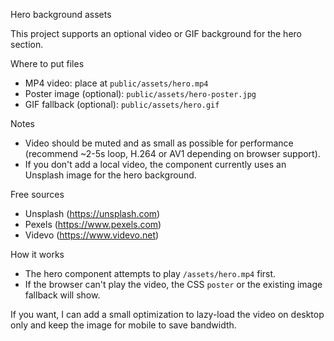 Hero background assets

This project supports an optional video or GIF background for the hero section.

Where to put files
- MP4 video: place at `public/assets/hero.mp4`
- Poster image (optional): `public/assets/hero-poster.jpg`
- GIF fallback (optional): `public/assets/hero.gif`

Notes
- Video should be muted and as small as possible for performance (recommend ~2-5s loop, H.264 or AV1 depending on browser support).
- If you don't add a local video, the component currently uses an Unsplash image for the hero background.

Free sources
- Unsplash (https://unsplash.com)
- Pexels (https://www.pexels.com)
- Videvo (https://www.videvo.net)

How it works
- The hero component attempts to play `/assets/hero.mp4` first.
- If the browser can't play the video, the CSS `poster` or the existing image fallback will show.

If you want, I can add a small optimization to lazy-load the video on desktop only and keep the image for mobile to save bandwidth.